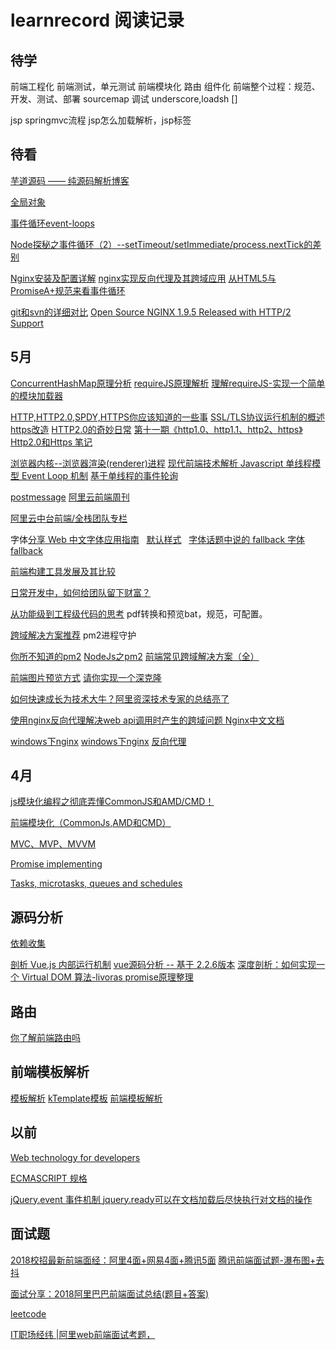 # learnrecord 阅读记录
## 待学
前端工程化
前端测试，单元测试
前端模块化
路由
组件化
前端整个过程：规范、开发、测试、部署
sourcemap 调试
underscore,loadsh
[]

jsp springmvc流程 jsp怎么加载解析，jsp标签

## 待看
[芋道源码 —— 纯源码解析博客](http://www.iocoder.cn/categories/Sharding-JDBC/?cnblog)

[全局对象](https://developer.mozilla.org/en-US/docs/Web/JavaScript/Reference/Global_Objects)

[事件循环event-loops](https://html.spec.whatwg.org/multipage/webappapis.html#event-loops)

[Node探秘之事件循环（2）--setTimeout/setImmediate/process.nextTick的差别](https://www.jianshu.com/p/837b584e1bdd?utm_campaign=maleskine&utm_content=note&utm_medium=reader_share&utm_source=weibo)

[Nginx安装及配置详解](https://www.cnblogs.com/zhouxinfei/p/7862285.html)
[nginx实现反向代理及其跨域应用](http://www.vuln.cn/2879)
[从HTML5与PromiseA+规范来看事件循环](https://github.com/Aaaaaaaty/blog/issues/13)

[git和svn的详细对比](https://www.cnblogs.com/dazhidacheng/p/7478438.html)
[Open Source NGINX 1.9.5 Released with HTTP/2 Support](https://www.nginx.com/blog/nginx-1-9-5/)
## 5月

[](https://github.com/JohnBown/Yuanchao-Filed/issues/9)
[ConcurrentHashMap原理分析](https://my.oschina.net/hosee/blog/639352)
[requireJS原理解析](https://blog.csdn.net/cde7070/article/details/65935888)
[理解requireJS-实现一个简单的模块加载器](https://www.cnblogs.com/yexiaochai/p/3961291.html)


[HTTP,HTTP2.0,SPDY,HTTPS你应该知道的一些事](http://www.alloyteam.com/2016/07/httphttp2-0spdyhttps-reading-this-is-enough/)
[SSL/TLS协议运行机制的概述](http://www.ruanyifeng.com/blog/2014/02/ssl_tls.html)
[https改造](http://velocity.oreilly.com.cn/2015/ppts/lizhenyu.pdf)
[HTTP2.0的奇妙日常](http://www.alloyteam.com/2015/03/http2-0-di-qi-miao-ri-chang/)
[第十一期《http1.0、http1.1、http2、https》](https://github.com/mynane/web-problem/issues/11)
[Http2.0和Https 笔记](https://github.com/ToPeas/blog/issues/3)

[浏览器内核--浏览器渲染(renderer)进程](https://github.com/TokenYangForever/NewProject/issues/34)
[现代前端技术解析 ](https://github.com/pengliheng/pengliheng.github.io/issues/28)
[Javascript 单线程模型 Event Loop 机制](https://github.com/pengliheng/pengliheng.github.io/issues/28)
[基于单线程的事件轮询  ](https://github.com/CoolRabbit520/blog/issues/16)

[postmessage](https://segmentfault.com/a/1190000012264815)
[阿里云前端周刊 ](https://zhuanlan.zhihu.com/p/31430062)

[阿里云中台前端/全栈团队专栏](https://zhuanlan.zhihu.com/aliyun)

字体[分享 Web 中文字体应用指南](https://ruby-china.org/topics/14005)   [默认样式](https://github.com/sofish/typo.css/blob/master/typo.css)   [字体话题中说的 fallback ](https://www.zhihu.com/question/20127442/answer/14064802)[字体 fallback](https://www.zhihu.com/question/21847989)

[前端构建工具发展及其比较](https://github.com/dunizb/blog/issues/27)

[日常开发中，如何给团队留下财富？](https://github.com/qqiabc521/blog/issues/1)

[从功能级到工程级代码的思考](https://github.com/ZyJoey/blog/issues/3) pdf转换和预览bat，规范，可配置。

[跨域解决方案推荐](https://github.com/sunmaobin/sunmaobin.github.io/issues/50) pm2进程守护

[你所不知道的pm2](https://blog.csdn.net/uikoo9/article/details/79018750)
[NodeJs之pm2](https://www.cnblogs.com/zqzjs/p/6210645.html)
[前端常见跨域解决方案（全）](https://segmentfault.com/a/1190000011145364)

[前端图片预览方式](https://segmentfault.com/a/1190000010639256)
[请你实现一个深克隆](https://juejin.im/post/5abb55ee6fb9a028e33b7e0a)

[如何快速成长为技术大牛？阿里资深技术专家的总结亮了](https://github.com/qmsggg/BlogCollect/issues/170)

[使用nginx反向代理解决web api调用时产生的跨域问题 ](https://www.imooc.com/article/12591)
[Nginx中文文档](http://www.nginx.cn/doc/)

[windows下nginx](https://www.cnblogs.com/saysmy/p/6609796.html)
[windows下nginx](https://www.cnblogs.com/Chiler/p/8027167.html)
[反向代理](https://www.cnblogs.com/zhouxinfei/p/7862285.html)
## 4月


[js模块化编程之彻底弄懂CommonJS和AMD/CMD！](https://www.cnblogs.com/chenguangliang/p/5856701.html)

[前端模块化（CommonJs,AMD和CMD）](https://www.jianshu.com/p/d67bc79976e6)

[MVC、MVP、MVVM](https://github.com/livoras/blog/issues/11)

[Promise implementing](https://www.promisejs.org/implementing/)

[Tasks, microtasks, queues and schedules](https://jakearchibald.com/2015/tasks-microtasks-queues-and-schedules/?utm_source=html5weekly&utm_medium=email)

## 源码分析
[依赖收集](https://github.com/answershuto/learnVue/blob/master/docs/%E4%BE%9D%E8%B5%96%E6%94%B6%E9%9B%86.MarkDown)

[剖析 Vue.js 内部运行机制](https://juejin.im/book/5a36661851882538e2259c0f/section/5a3bb1866fb9a04515440f4e)
[vue源码分析 -- 基于 2.2.6版本](https://github.com/liutao/vue2.0-source)
[深度剖析：如何实现一个 Virtual DOM 算法-livoras ](https://github.com/livoras/blog/issues/13)
[promise原理整理](http://www.cnblogs.com/xiaozhuyuan/p/8427599.html)
## 路由

[你了解前端路由吗](https://juejin.im/post/5ac61da66fb9a028c71eae1b)

## 前端模板解析
[模板解析](https://github.com/xucz/jst-helloworld/blob/master/fis-conf.js)
[kTemplate模板](https://github.com/wulijian/ktemplate/blob/master/lib/kTemplate.js)
[前端模板解析](https://github.com/xucz/jst-helloworld)

## 以前

[Web technology for developers](https://developer.mozilla.org/en-US/docs/Web)

[ECMASCRIPT 规格](https://www.ecma-international.org/ecma-262/6.0/#sec-proxy-object-internal-methods-and-internal-slots-getprototypeof)

[jQuery.event 事件机制 ](http://www.kuitao8.com/20140305/2088.shtml)
[jquery.ready可以在文档加载后尽快执行对文档的操作](http://www.cnblogs.com/xiaozhuyuan/p/7498939.html)

## 面试题
[2018校招最新前端面经：阿里4面+网易4面+腾讯5面](https://zhuanlan.zhihu.com/p/29140443)
[腾讯前端面试题-瀑布图+去抖](https://blog.csdn.net/shuidinaozhongyan/article/details/70476165)

[面试分享：2018阿里巴巴前端面试总结(题目+答案)](http://web.jobbole.com/94371/?utm_source=blog.jobbole.com&utm_medium=relatedPosts)

[leetcode](https://leetcode-cn.com/tag/dynamic-programming/)

[IT职场经纬 |阿里web前端面试考题，](https://blog.csdn.net/kuwawayu/article/details/70418587)
